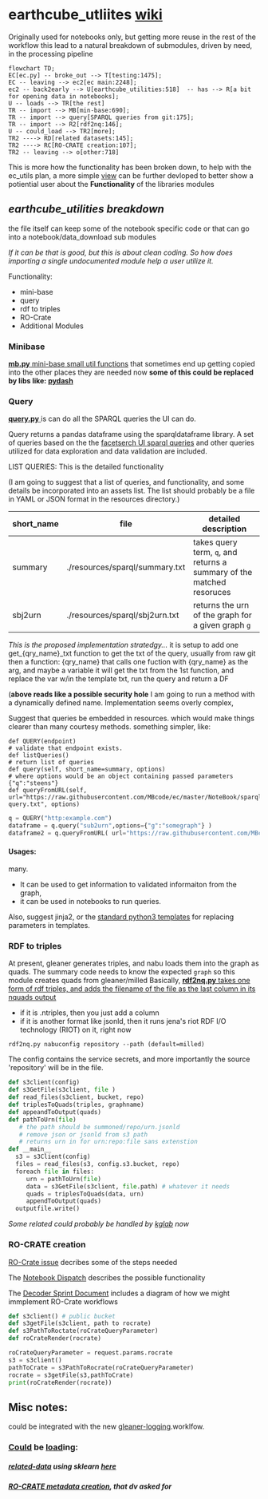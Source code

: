 # earthcube_utliites [wiki](https://github.com/earthcube/earthcube_utilities/wiki)

Originally used for notebooks only, but getting more reuse in the rest of the workflow
 this lead to a natural breakdown of submodules, driven by need, in the processing pipeline


```mermaid
flowchart TD;
EC[ec.py] -- broke_out --> T[testing:1475];
EC -- leaving --> ec2[ec main:2248];
ec2 -- back2early --> U[earthcube_utilities:518]  -- has --> R[a bit for opening data in notebooks];
U -- loads --> TR[the rest]
TR -- import --> MB[min-base:690];
TR -- import --> query[SPARQL queries from git:175];
TR -- import --> R2[rdf2nq:146];
U -- could_load --> TR2[more];
TR2 ----> RD[related datasets:145];
TR2 ----> RC[RO-CRATE creation:107];
TR2 -- leaving --> o[other:718]
``` 

This is more how the functionality has been broken down, to help with the ec_utils plan, a more simple [view](https://github.com/earthcube/earthcube_utilities/blob/dcm/earthcube_utilities/docs/sm.md) can be further devloped to 
better show a potiential user about the **Functionality** of the  libraries modules



## _**earthcube_utilities** breakdown_


the file itself can keep some of the notebook specific code or that can go into a notebook/data_download sub modules

_If it can be that is good, but this is about clean coding. So how does importing a single undocumented 
module help a user utilize it._

Functionality:
* mini-base
* query
* rdf to triples
* RO-Crate
* Additional Modules


### Minibase
<ins>__mb.py__ mini-base small util functions</ins> that sometimes end up getting copied into the other places they are needed now
 __some of this could be replaced by libs like: [pydash](https://github.com/dgilland/pydash)__


### Query
<ins>**query.py** </ins> is can do all the SPARQL queries the UI can do.

Query returns a pandas dataframe using the sparqldataframe library. A set of queries based
on the the [facetserch UI sparql queries](https://github.com/earthcube/facetsearch/tree/master/client/src/sparql_blaze)
and other queries utilized for data exploration and data validation are included.

LIST QUERIES: This is the detailed functionality

(I am going to suggest that a list of queries, and functionality, and some details be incorporated into an assets
list. The list should probably be a file in YAML or JSON format in the resources directory.)

|  short_name | file | detailed description |
|-------------| ---- | ------ | 
| summary     | ./resources/sparql/summary.txt | takes query term, `q`, and returns a summary of the matched resoruces |
| sbj2urn     | ./resources/sparql/sbj2urn.txt  | returns the urn of the graph  for a given graph `g`   |

_This is the proposed implementation stratedgy..._ 
it is setup to add one get_{qry_name}\_txt  function to get the txt of the query, usually from raw git 
then a function: {qry_name} that calls one fuction with {qry_name} as the arg, and maybe a variable
it will get the txt from the 1st function, and replace the var w/in the template txt, run the query and return a DF

(**above  reads  like a possible security hole** I am going to run a method with a dynamically defined name.
Implementation seems overly complex, 

Suggest that queries be embedded in resources. which would make things clearer than many courtesy methods.
something simpler, like:

```
def QUERY(endpoint)
# validate that endpoint exists.
def listQueries() 
# return list of queries
def query(self, short_name=summary, options)
# where options would be an object containing passed parameters {"q":"steens"}
def queryFromURL(self, url="https://raw.githubusercontent.com/MBcode/ec/master/NoteBook/sparql-query.txt", options)
```

```python
q = QUERY("http:example.com")
dataframe = q.query("sub2urn",options={"g":"somegraph"} )
dataframe2 = q.queryFromURL( url="https://raw.githubusercontent.com/MBcode/ec/master/NoteBook/sparql-query.txt", options={"q":"steens"})

```

#### Usages:
many. 
* It can be used to get information to validated informaiton from the graph,
* it can be used in notebooks to run queries.

Also, suggest jinja2, or the [standard python3 templates](https://docs.python.org/3.4/library/string.html#template-strings) for replacing parameters in templates.

### RDF to triples
At present, gleaner generates triples, and nabu loads them into the graph as quads.
The summary code needs to know the expected `graph` so this module creates quads from gleaner/milled
Basically, <ins>**rdf2nq.py** takes one form of rdf triples, 
and adds the filename of the file as the last column in its nquads<ins> output
* if it is .ntriples, then you just add a column
* if it is another format like jsonld, then it runs jena's riot RDF I/O technology (RIOT) on it, right now
```shell
rdf2nq.py nabuconfig repository --path (default=milled)
```
The config contains the service secrets, and more importantly the source 'repository' will be in the file.
```python
def s3client(config)
def s3GetFile(s3client, file )
def read_files(s3client, bucket, repo)
def triplesToQuads(triples, graphname)
def appeandToOutput(quads)
def pathToUrn(file) 
   # the path should be summoned/repo/urn.jsonld
   # remove json or jsonld from s3 path
   # returns urn in for urn:repo:file sans extenstion
def __main__
  s3 = s3Client(config)
  files = read_files(s3, config.s3.bucket, repo)
  foreach file in files:
     urn = pathToUrn(file)
     data = s3GetFile(s3client, file.path) # whatever it needs
     quads = triplesToQuads(data, urn)
     appendToOutput(quads)
  outputfile.write() 
```


_Some related could probably be handled by [kglab](https://derwen.ai/docs/kgl/ex4_0/) now_

### RO-CRATE creation
 [RO-Crate issue](https://github.com/earthcube/earthcube_utilities/issues/15) decribes some of the steps needed

The [Notebook Dispatch](https://docs.google.com/document/d/1dIusvhpbJuN7HC8smPPGbn9HIWJGsN7iZafKTRTc42I/edit#heading=h.1izdmil74wk6) describes the possible functionality 

The [Decoder Sprint Document](https://docs.google.com/document/d/1PSPPp3M3OJFUbLPr3zW1Xnt4uQuo-Oruwuh2LqN2yxE/edit#heading=h.muip1py2h08a) includes a diagram of how we might immplement RO-Crate workflows

```python
def s3client() # public bucket
def s3getFile(s3client, path to rocrate)
def s3PathToRoctate(roCrateQueryParameter)
def roCrateRender(rocrate)

```

```python
roCrateQueryParameter = request.params.rocrate
s3 = s3client()
pathToCrate = s3PathToRocrate(roCrateQueryParameter)
rocrate = s3getFile(s3,pathToCrate)
print(roCrateRender(rocrate))
```


## Misc notes:
could be integrated with the new [gleaner-logging](https://github.com/search?q=org%3Agleanerio+logging&type=code).worklfow.

### <ins>Could</ins> be <ins>load</ins>ing:
##### <ins>related-data</ins> using sklearn [here](https://github.com/MBcode/ec/blob/master/qry/rec.py)
##### <ins>RO-CRATE metadata creation</ins>, that dv asked for
